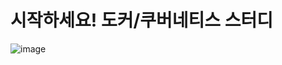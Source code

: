 # 시작하세요! 도커/쿠버네티스 스터디

![image](https://user-images.githubusercontent.com/37537207/114191129-0943b900-9987-11eb-8688-aaf2a9d0f3d3.jpeg)
